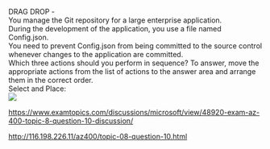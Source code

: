 DRAG DROP -<br/>You manage the Git repository for a large enterprise application.<br/>During the development of the application, you use a file named Config.json.<br/>You need to prevent Config.json from being committed to the source control whenever changes to the application are committed.<br/>Which three actions should you perform in sequence? To answer, move the appropriate actions from the list of actions to the answer area and arrange them in the correct order.<br/>Select and Place:<br/><img src="https://www.examtopics.com/assets/media/exam-media/04257/0041600001.png" class="in-exam-image"/><br/><p><a href="https://www.examtopics.com/discussions/microsoft/view/48920-exam-az-400-topic-8-question-10-discussion/">https://www.examtopics.com/discussions/microsoft/view/48920-exam-az-400-topic-8-question-10-discussion/</a></p><p><a href="http://116.198.226.11/az400/topic-08-question-10.html">http://116.198.226.11/az400/topic-08-question-10.html</a></p><script src="https://giscus.app/client.js"                    data-repo="azsamples/az204"                    data-repo-id="R_kgDOMRXzDQ"                    data-category="General"                    data-category-id="DIC_kwDOMRXzDc4Cgi27"                    data-mapping="pathname"                    data-strict="1"                    data-reactions-enabled="0"                    data-emit-metadata="0"                    data-input-position="bottom"                    data-theme="preferred_color_scheme"                    data-lang="en"                    crossorigin="anonymous"                    async>                    </script>